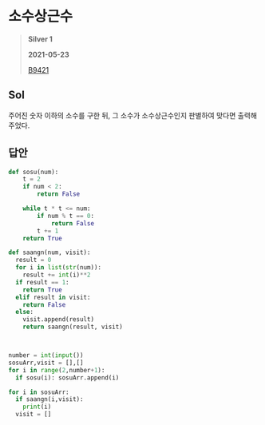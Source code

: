 # 소수상근수
> **Silver 1**
>
> **2021-05-23**
>
> [B9421](https://www.acmicpc.net/problem/9421)

## Sol

주어진 숫자 이하의 소수를 구한 뒤, 그 소수가 소수상근수인지 판별하여 맞다면 출력해주었다.


## 답안
```python
def sosu(num):
    t = 2
    if num < 2:
        return False

    while t * t <= num:
        if num % t == 0:
            return False
        t += 1
    return True

def saangn(num, visit):
  result = 0
  for i in list(str(num)):
    result += int(i)**2
  if result == 1:
    return True
  elif result in visit:
    return False
  else:
    visit.append(result)
    return saangn(result, visit)



number = int(input())
sosuArr,visit = [],[]
for i in range(2,number+1):
  if sosu(i): sosuArr.append(i)

for i in sosuArr:
  if saangn(i,visit):
    print(i)
  visit = []
```